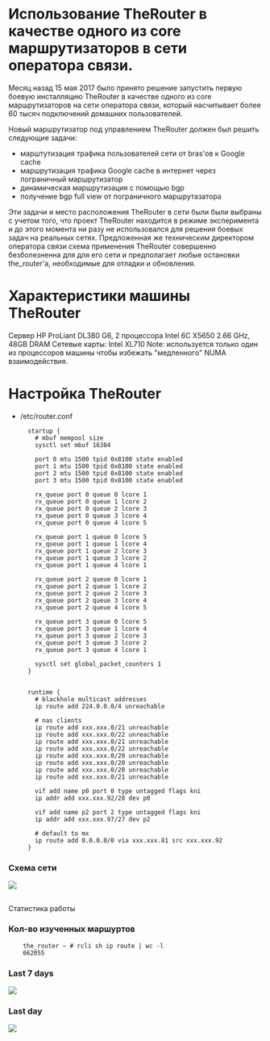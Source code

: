 # Использование TheRouter в качестве одного из core маршрутизаторов в сети оператора связи.

Месяц назад 15 мая 2017 было принято решение запустить первую боевую инсталляцию 
TheRouter в качестве одного из core маршрутизаторов на сети оператора связи, который
насчитывает более 60 тысяч подключений домашних пользователей. 

Новый маршрутизатор
под управлением TheRouter должен был решить следующие задачи:

- марштутизация трафика пользователей сети от bras'ов к Google cache
- маршрутизация трафика Google cache в интернет через пограничный маршрутизатор
- динамическая маршрутизация с помощью bgp
- получение bgp full view от пограничного маршрутазатора

Эти задачи и место расположения TheRouter в сети были были выбраны с учетом того,
что проект TheRouter находится в режиме эксперимента и до этого момента ни разу не
использовался для решения боевых задач на реальных сетях. Предложенная
же техническим директором оператора связи схема применения TheRouter совершенно безболезненна для 
для его сети и предполагает любые остановки the_router'а, необходимые для отладки и обновления.

# Характеристики машины TheRouter

Сервер HP ProLiant DL380 G6, 2 процессора Intel 6C X5650 2.66 GHz, 48GB DRAM
Cетевые карты: Intel XL710
Note: используется только один из процессоров машины чтобы избежать "медленного" NUMA взаимодействия.

# Настройка TheRouter

* /etc/router.conf

		startup {
		  # mbuf mempool size
		  sysctl set mbuf 16384
		
		  port 0 mtu 1500 tpid 0x8100 state enabled
		  port 1 mtu 1500 tpid 0x8100 state enabled
		  port 2 mtu 1500 tpid 0x8100 state enabled
		  port 3 mtu 1500 tpid 0x8100 state enabled
		
		  rx_queue port 0 queue 0 lcore 1
		  rx_queue port 0 queue 1 lcore 2
		  rx_queue port 0 queue 2 lcore 3
		  rx_queue port 0 queue 3 lcore 4
		  rx_queue port 0 queue 4 lcore 5
		
		  rx_queue port 1 queue 0 lcore 5
		  rx_queue port 1 queue 1 lcore 4
		  rx_queue port 1 queue 2 lcore 3
		  rx_queue port 1 queue 3 lcore 2
		  rx_queue port 1 queue 4 lcore 1
		
		  rx_queue port 2 queue 0 lcore 1
		  rx_queue port 2 queue 1 lcore 2
		  rx_queue port 2 queue 2 lcore 3
		  rx_queue port 2 queue 3 lcore 4
		  rx_queue port 2 queue 4 lcore 5
		
		  rx_queue port 3 queue 0 lcore 5
		  rx_queue port 3 queue 1 lcore 4
		  rx_queue port 3 queue 2 lcore 3
		  rx_queue port 3 queue 3 lcore 2
		  rx_queue port 3 queue 4 lcore 1
		
		  sysctl set global_packet_counters 1
		}
		
		
		runtime {
		  # blackhole multicast addresses
		  ip route add 224.0.0.0/4 unreachable
		
		  # nas clients
		  ip route add xxx.xxx.0/21 unreachable
		  ip route add xxx.xxx.0/22 unreachable
		  ip route add xxx.xxx.0/21 unreachable
		  ip route add xxx.xxx.0/22 unreachable
		  ip route add xxx.xxx.0/20 unreachable
		  ip route add xxx.xxx.0/20 unreachable
		  ip route add xxx.xxx.0/20 unreachable
		  ip route add xxx.xxx.0/21 unreachable
		
		  vif add name p0 port 0 type untagged flags kni
		  ip addr add xxx.xxx.92/28 dev p0
		
		  vif add name p2 port 2 type untagged flags kni
		  ip addr add xxx.xxx.97/27 dev p2
		
		  # default to mx
		  ip route add 0.0.0.0/0 via xxx.xxx.81 src xxx.xxx.92
		}


### Схема сети
<img src="http://therouter.net/images/production/bzn/bizin.png">

##
Статистика работы

### Кол-во изученных маршуртов

		the_router ~ # rcli sh ip route | wc -l
		662055

### Last 7 days
<img src="http://therouter.net/images/production/bzn/traffic_7days.png">

### Last day
<img src="http://therouter.net/images/production/bzn/traffic_last_day.png">